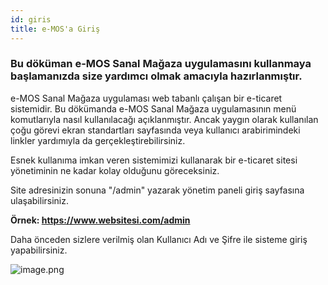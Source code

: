 ```yaml
---
id: giris
title: e-MOS'a Giriş
---
```


### Bu döküman e-MOS Sanal Mağaza uygulamasını kullanmaya başlamanızda size yardımcı olmak amacıyla hazırlanmıştır.

e-MOS Sanal Mağaza uygulaması web tabanlı çalışan bir e-ticaret sistemidir. Bu dökümanda e-MOS Sanal Mağaza uygulamasının menü komutlarıyla nasıl kullanılacağı açıklanmıştır. Ancak yaygın olarak kullanılan çoğu görevi ekran standartları sayfasında veya kullanıcı arabirimindeki linkler yardımıyla da gerçekleştirebilirsiniz.

Esnek kullanıma imkan veren sistemimizi kullanarak bir e-ticaret sitesi yönetiminin ne kadar kolay olduğunu göreceksiniz.

Site adresinizin sonuna "/admin" yazarak yönetim paneli giriş sayfasına ulaşabilirsiniz.

**Örnek: https://www.websitesi.com/admin**

Daha önceden sizlere verilmiş olan Kullanıcı Adı ve Şifre ile sisteme giriş yapabilirsiniz.

![image.png](https://snag.gy/mezAi6.jpg)
